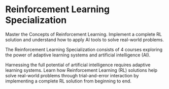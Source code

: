 <h1>Reinforcement Learning Specialization</h1>
<p>Master the Concepts of Reinforcement Learning. Implement a complete RL solution and understand how to apply AI tools to solve real-world problems.</p>
<p>The Reinforcement Learning Specialization consists of 4 courses exploring the power of adaptive learning systems and artificial intelligence (AI).

Harnessing the full potential of artificial intelligence requires adaptive learning systems. Learn how Reinforcement Learning (RL) solutions help solve real-world problems through trial-and-error interaction by implementing a complete RL solution from beginning to end.</p>
